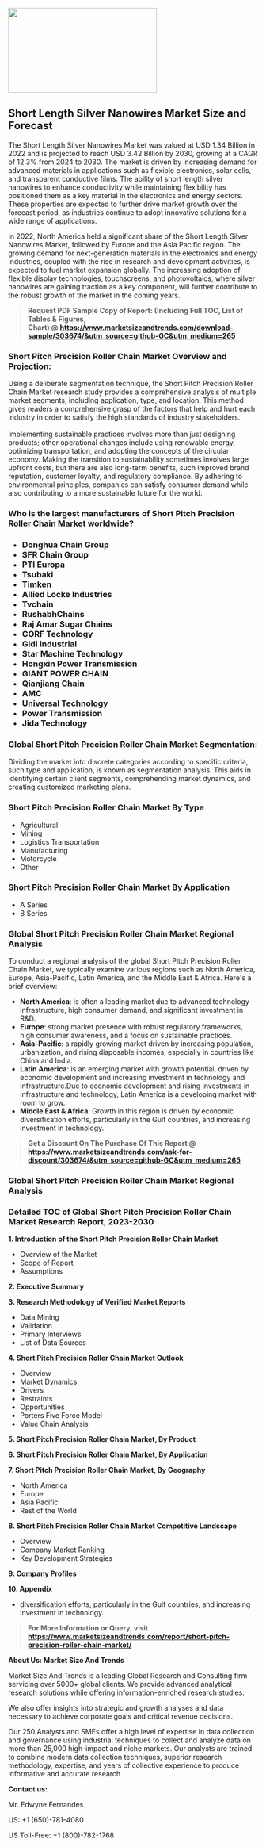 <p><img class="alignnone size-medium wp-image-20088" src="https://ffe5etoiles.com/wp-content/uploads/2024/12/MST1-300x171.png" alt="" width="300" height="171" /></p><h2>Short Length Silver Nanowires Market Size and Forecast</h2><p>The Short Length Silver Nanowires Market was valued at USD 1.34 Billion in 2022 and is projected to reach USD 3.42 Billion by 2030, growing at a CAGR of 12.3% from 2024 to 2030. The market is driven by increasing demand for advanced materials in applications such as flexible electronics, solar cells, and transparent conductive films. The ability of short length silver nanowires to enhance conductivity while maintaining flexibility has positioned them as a key material in the electronics and energy sectors. These properties are expected to further drive market growth over the forecast period, as industries continue to adopt innovative solutions for a wide range of applications.</p><p>In 2022, North America held a significant share of the Short Length Silver Nanowires Market, followed by Europe and the Asia Pacific region. The growing demand for next-generation materials in the electronics and energy industries, coupled with the rise in research and development activities, is expected to fuel market expansion globally. The increasing adoption of flexible display technologies, touchscreens, and photovoltaics, where silver nanowires are gaining traction as a key component, will further contribute to the robust growth of the market in the coming years.</p></p><blockquote id="" class=""><strong>Request PDF Sample Copy of Report: (Including Full TOC, List of Tables &amp; Figures, Chart)&nbsp;@&nbsp;<strong><a href="https://www.marketsizeandtrends.com/download-sample/303674/&utm_source=github-GC&utm_medium=265" target="_blank">https://www.marketsizeandtrends.com/download-sample/303674/&utm_source=github-GC&utm_medium=265</a></strong></strong></blockquote><h3 id="" class="">Short Pitch Precision Roller Chain Market&nbsp;Overview and Projection:</h3><p id="" class="">Using a deliberate segmentation technique, the Short Pitch Precision Roller Chain Market research study provides a comprehensive analysis of multiple market segments, including application, type, and location. This method gives readers a comprehensive grasp of the factors that help and hurt each industry in order to satisfy the high standards of industry stakeholders. <br /> <br />Implementing sustainable practices involves more than just designing products; other operational changes include using renewable energy, optimizing transportation, and adopting the concepts of the circular economy. Making the transition to sustainability sometimes involves large upfront costs, but there are also long-term benefits, such improved brand reputation, customer loyalty, and regulatory compliance. By adhering to environmental principles, companies can satisfy consumer demand while also contributing to a more sustainable future for the world.</p><h3 id="" class="">Who is the largest manufacturers of&nbsp;Short Pitch Precision Roller Chain Market worldwide?</h3><h3 class=""><p><ul><li>Donghua Chain Group </li><li> SFR Chain Group </li><li> PTI Europa </li><li> Tsubaki </li><li> Timken </li><li> Allied Locke Industries </li><li> Tvchain </li><li> RushabhChains </li><li> Raj Amar Sugar Chains </li><li> CORF Technology </li><li> Gidi industrial </li><li> Star Machine Technology </li><li> Hongxin Power Transmission </li><li> GIANT POWER CHAIN </li><li> Qianjiang Chain </li><li> AMC </li><li> Universal Technology </li><li> Power Transmission </li><li> Jida Technology</li></ul></p></h3><h3 id="" class="">Global&nbsp;Short Pitch Precision Roller Chain Market Segmentation:</h3><p id="" class="">Dividing the market into discrete categories according to specific criteria, such type and application, is known as segmentation analysis. This aids in identifying certain client segments, comprehending market dynamics, and creating customized marketing plans.</p><h3 id="" class="">Short Pitch Precision Roller Chain Market&nbsp;By Type</h3><p><p><ul><li>Agricultural</li><li> Mining</li><li> Logistics Transportation</li><li> Manufacturing</li><li> Motorcycle</li><li> Other</p></li></ul></p></p><h3 id="" class="">Short Pitch Precision Roller Chain Market&nbsp;By Application</h3><p class=""><p><ul><li>A Series</li><li> B Series</li></ul></p></p><h3 id="" class="">Global Short Pitch Precision Roller Chain Market Regional Analysis</h3><p id="" class="">To conduct a regional analysis of the global Short Pitch Precision Roller Chain Market, we typically examine various regions such as North America, Europe, Asia-Pacific, Latin America, and the Middle East &amp; Africa. Here's a brief overview:</p><ul><li><strong>North America</strong>: is often a leading market due to advanced technology infrastructure, high consumer demand, and significant investment in R&amp;D.</li><li><strong>Europe</strong>: strong market presence with robust regulatory frameworks, high consumer awareness, and a focus on sustainable practices.</li><li><strong>Asia-Pacific</strong>: a rapidly growing market driven by increasing population, urbanization, and rising disposable incomes, especially in countries like China and India.</li><li><strong>Latin America</strong>: is an emerging market with growth potential, driven by economic development and increasing investment in technology and infrastructure.Due to economic development and rising investments in infrastructure and technology, Latin America is a developing market with room to grow.</li><li><strong>Middle East &amp; Africa</strong>: Growth in this region is driven by economic diversification efforts, particularly in the Gulf countries, and increasing investment in technology.</li></ul><blockquote id="" class=""><strong>Get a Discount On The Purchase Of This Report @ <strong><a href="https://www.marketsizeandtrends.com/ask-for-discount/303674/&utm_source=github-GC&utm_medium=265" target="_blank">https://www.marketsizeandtrends.com/ask-for-discount/303674/&utm_source=github-GC&utm_medium=265</a></strong></strong></blockquote><h3 id="" class="">Global Short Pitch Precision Roller Chain Market Regional Analysis</h3><h3 id="" class="">Detailed TOC of Global Short Pitch Precision Roller Chain Market Research Report, 2023-2030</h3><p id="" class=""><strong>1. Introduction of the Short Pitch Precision Roller Chain Market</strong></p><ul><li>Overview of the Market</li><li>Scope of Report</li><li>Assumptions</li></ul><p id="" class=""><strong>2. Executive Summary</strong></p><p id="" class=""><strong>3. Research Methodology of Verified Market Reports</strong></p><ul><li>Data Mining</li><li>Validation</li><li>Primary Interviews</li><li>List of Data Sources</li></ul><p id="" class=""><strong>4. Short Pitch Precision Roller Chain Market Outlook</strong></p><ul><li>Overview</li><li>Market Dynamics</li><li>Drivers</li><li>Restraints</li><li>Opportunities</li><li>Porters Five Force Model</li><li>Value Chain Analysis</li></ul><p id="" class=""><strong>5. Short Pitch Precision Roller Chain Market, By Product</strong></p><p id="" class=""><strong>6. Short Pitch Precision Roller Chain Market, By Application</strong></p><p id="" class=""><strong>7. Short Pitch Precision Roller Chain Market, By Geography</strong></p><ul><li>North America</li><li>Europe</li><li>Asia Pacific</li><li>Rest of the World</li></ul><p id="" class=""><strong>8. Short Pitch Precision Roller Chain Market Competitive Landscape</strong></p><ul><li>Overview</li><li>Company Market Ranking</li><li>Key Development Strategies</li></ul><p id="" class=""><strong>9. Company Profiles</strong></p><p id="" class=""><strong>10. Appendix</strong></p><ul><li>diversification efforts, particularly in the Gulf countries, and increasing investment in technology.</li></ul><blockquote id="" class=""><strong>For More Information or Query, visit <strong><strong><a href="https://www.marketsizeandtrends.com/report/short-pitch-precision-roller-chain-market/" target="_blank">https://www.marketsizeandtrends.com/report/short-pitch-precision-roller-chain-market/</a></strong></strong></strong></blockquote><p id="" class=""><strong>About Us: Market Size And Trends</strong></p><p id="" class="">Market Size And Trends is a leading Global Research and Consulting firm servicing over 5000+ global clients. We provide advanced analytical research solutions while offering information-enriched research studies.</p><p id="" class="">We also offer insights into strategic and growth analyses and data necessary to achieve corporate goals and critical revenue decisions.</p><p id="" class="">Our 250 Analysts and SMEs offer a high level of expertise in data collection and governance using industrial techniques to collect and analyze data on more than 25,000 high-impact and niche markets. Our analysts are trained to combine modern data collection techniques, superior research methodology, expertise, and years of collective experience to produce informative and accurate research.</p><p id="" class=""><strong>Contact us:</strong></p><p id="" class="">Mr. Edwyne Fernandes</p><p id="" class="">US: +1 (650)-781-4080</p><p id="" class="">US Toll-Free: +1 (800)-782-1768</p>
